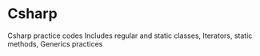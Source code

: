 # Csharp
Csharp practice codes
Includes regular and static classes, Iterators, static methods, Generics practices
